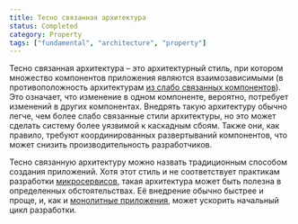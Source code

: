 ```yaml
---
title: Тесно связанная архитектура
status: Completed
category: Property
tags: ["fundamental", "architecture", "property"]
---
```


Тесно связанная архитектура – это архитектурный стиль, при котором множество компонентов приложения являются взаимозависимыми
(в противоположность архитектурам [из слабо связанных компонентов](/loosely-coupled-architecture/)).
Это означает, что изменение в одном компоненте, вероятно, потребует изменений в других компонентах.
Внедрять такую архитектуру обычно легче, чем более слабо связанные стили архитектуры,
но это может сделать систему более уязвимой к каскадным сбоям.
Также они, как правило, требуют координированных развертываний компонентов,
что может снизить производительность разработчиков.

Тесно связанную архитектуру можно назвать традиционным способом создания приложений.
Хотя этот стиль и не соответствует практикам разработки [микросервисов](/microservices-architecture/),
такая архитектура может быть полезна в определенных обстоятельствах.
Её внедрение обычно быстрее и проще, и,
как и [монолитные приложения](/monolithic-apps/), может ускорить начальный цикл разработки.
